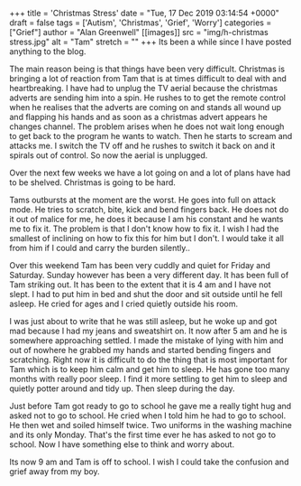 +++
title = 'Christmas Stress'
date = "Tue, 17 Dec 2019 03:14:54 +0000"
draft = false
tags = ['Autism', 'Christmas', 'Grief', 'Worry']
categories = ["Grief"]
author = "Alan Greenwell"
[[images]]
  src = "img/h-christmas stress.jpg"
  alt = "Tam"
  stretch = ""
+++
Its been a while since I have posted anything to the blog. 
<!--more-->
The main reason being is that things have been very difficult. Christmas is bringing a lot of reaction from Tam that is at times difficult to deal with and heartbreaking. I have had to unplug the TV aerial because the christmas adverts are sending him into a spin. He rushes to to get the remote control when he realises that the adverts are coming on and stands all wound up and flapping his hands and as soon as a christmas advert appears he changes channel. The problem arises when he does not wait long enough to get back to the program he wants to watch. Then he starts to scream and attacks me. I switch the TV off and he rushes to switch it back on and it spirals out of control. So now the aerial is unplugged.

Over the next few weeks we have a lot going on and a lot of plans have had to be shelved. Christmas is going to be hard.

Tams outbursts at the moment are the worst. He goes into full on attack mode. He tries to scratch, bite, kick and bend fingers back. He does not do it out of malice for me, he does it because I am his constant and he wants me to fix it. The problem is that I don't know how to fix it. I wish I had the smallest of inclining on how to fix this for him but I don't. I would take it all from him if I could and carry the burden silently..

Over this weekend Tam has been very cuddly and quiet for Friday and Saturday. Sunday however has been a very different day. It has been full of Tam striking out. It has been to the extent that it is 4 am and I have not slept. I had to put him in bed and shut the door and sit outside until he fell asleep. He cried for ages and I cried quietly outside his room.

I was just about to write that he was still asleep, but he woke up and got mad because I had my jeans and sweatshirt on. It now after 5 am and he is somewhere approaching settled. I made the mistake of lying with him and out of nowhere he grabbed my hands and started bending fingers and scratching. Right now it is difficult to do the thing that is most important for Tam which is to keep him calm and get him to sleep. He has gone too many months with really poor sleep. I find it more settling to get him to sleep and quietly potter around and tidy up. Then sleep during the day.

Just before Tam got ready to go to school he gave me a really tight hug and asked not to go to school. He cried when I told him he had to go to school. He then wet and soiled himself twice. Two uniforms in the washing machine and its only Monday. That's the first time ever he has asked to not go to school. Now I have something else to think and worry about.

Its now 9 am and Tam is off to school. I wish I could take the confusion and grief away from my boy.